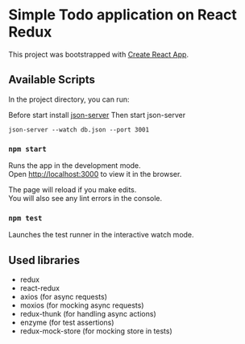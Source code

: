 # Simple Todo application on React Redux
This project was bootstrapped with [Create React App](https://github.com/facebookincubator/create-react-app).

## Available Scripts

In the project directory, you can run:

Before start install [json-server](https://github.com/typicode/json-server)
Then start json-server
```
json-server --watch db.json --port 3001
```

### `npm start`

Runs the app in the development mode.<br>
Open [http://localhost:3000](http://localhost:3000) to view it in the browser.

The page will reload if you make edits.<br>
You will also see any lint errors in the console.

### `npm test`

Launches the test runner in the interactive watch mode.<br>

## Used libraries
- redux
- react-redux
- axios (for async requests)
- moxios (for mocking async requests)
- redux-thunk (for handling async actions)
- enzyme (for test assertions)
- redux-mock-store (for mocking store in tests)
